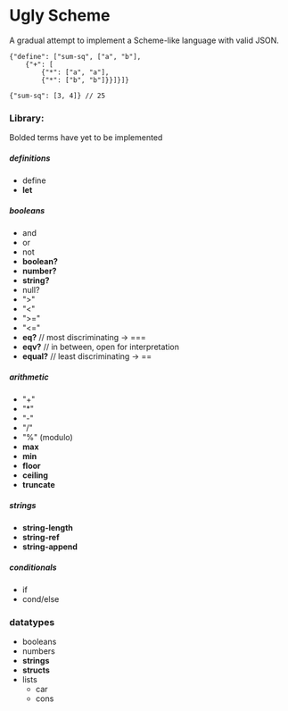 # Ugly Scheme

A gradual attempt to implement a Scheme-like language with valid JSON.

    {"define": ["sum-sq", ["a", "b"], 
        {"+": [
            {"*": ["a", "a"], 
            {"*": ["b", "b"]}}]}]}
            
    {"sum-sq": [3, 4]} // 25

### Library:
Bolded terms have yet to be implemented
##### definitions
- define
- **let**
##### booleans
- and
- or
- not
- **boolean?**
- **number?**
- **string?**
- null?
- ">"
- "<"
- ">="
- "<="
- **eq?**      // most discriminating -> === 
- **eqv?**     // in between, open for interpretation
- **equal?**   // least discriminating -> ==
##### arithmetic
- "+"
- "*"
- "-"
- "/"
- "%" (modulo)
- **max**
- **min**
- **floor**
- **ceiling**
- **truncate**
##### strings
- **string-length**
- **string-ref**
- **string-append**
##### conditionals
- if
- cond/else
### datatypes
- booleans
- numbers
- **strings**
- **structs**
- lists
    - car
    - cons

